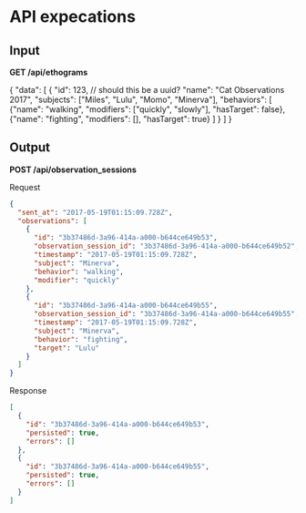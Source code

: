 # API expecations

## Input

**GET /api/ethograms**

{
  "data": [
    {
      "id": 123, // should this be a uuid?
      "name": "Cat Observations 2017",
      "subjects": ["Miles", "Lulu", "Momo", "Minerva"],
      "behaviors": [
        {"name": "walking", "modifiers": ["quickly", "slowly"], "hasTarget": false},
        {"name": "fighting", "modifiers": [], "hasTarget": true}
      ]
    }
  ]
}

## Output

**POST /api/observation_sessions**

Request
```json
{
  "sent_at": "2017-05-19T01:15:09.728Z",
  "observations": [
    {
      "id": "3b37486d-3a96-414a-a000-b644ce649b53",
      "observation_session_id": "3b37486d-3a96-414a-a000-b644ce649b52",
      "timestamp": "2017-05-19T01:15:09.728Z",
      "subject": "Minerva",
      "behavior": "walking",
      "modifier": "quickly"
    },
    {
      "id": "3b37486d-3a96-414a-a000-b644ce649b55",
      "observation_session_id": "3b37486d-3a96-414a-a000-b644ce649b55",
      "timestamp": "2017-05-19T01:15:09.728Z",
      "subject": "Minerva",
      "behavior": "fighting",
      "target": "Lulu"
    }
  ]
}
```

Response
```json
[
  {
    "id": "3b37486d-3a96-414a-a000-b644ce649b53",
    "persisted": true,
    "errors": []
  },
  {
    "id": "3b37486d-3a96-414a-a000-b644ce649b55",
    "persisted": true,
    "errors": []
  }
]
```